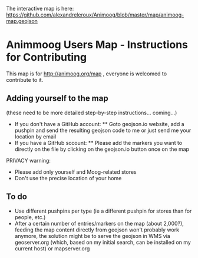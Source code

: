 The interactive map is here: https://github.com/alexandreleroux/Animoog/blob/master/map/animoog-map.geojson

Animmoog Users Map - Instructions for Contributing
============================================

This map is for http://animoog.org/map , everyone is welcomed to contribute to it.


Adding yourself to the map
--------------------------

(these need to be more detailed step-by-step instructions... coming...)
* If you don't have a GitHub account:
** Goto geojson.io website, add a pushpin and send the resulting geojson code to me or just send me your location by email
* If you have a GitHub sccount: 
** Please add the markers you want to directly on the file by clicking on the geojson.io button once on the map

PRIVACY warning: 
* Please add only yourself and Moog-related stores 
* Don't use the precise location of your home

To do
-----

* Use different pushpins per type (ie a different pushpin for stores than for people, etc.)
* After a certain number of entries/markers on the map (about 2,000?), feeding the map content directly from geojson won't probably work anymore, the solution might be to serve the geojson in WMS via geoserver.org (which, based on my initial search, can be installed on my current host) or mapserver.org
